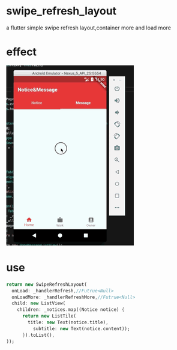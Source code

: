 # swipe_refresh_layout
a flutter simple swipe refresh layout,container more and load more

# effect
![](https://github.com/Richardpaco-zhang/swipe_refresh_layout/blob/master/effect.gif)

# use
```dart
return new SwipeRefreshLayout(
  onLoad: _handlerRefresh,//Futrue<Null>
  onLoadMore: _handlerRefreshMore,//Futrue<Null>
  child: new ListView(
    children: _notices.map((Notice notice) {
      return new ListTile(
        title: new Text(notice.title),
          subtitle: new Text(notice.content));
      }).toList(),
));
```
